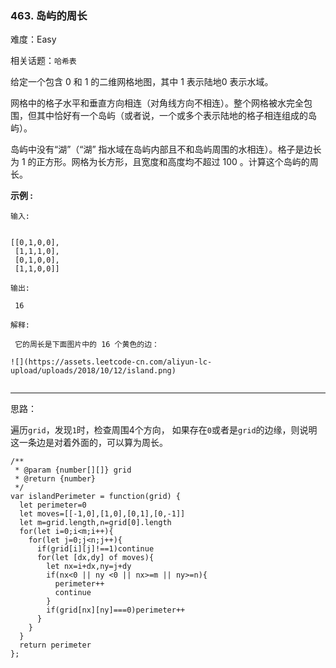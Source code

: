 ### 463. 岛屿的周长

难度：Easy

相关话题：`哈希表`

给定一个包含 0 和 1 的二维网格地图，其中 1 表示陆地0 表示水域。



网格中的格子水平和垂直方向相连（对角线方向不相连）。整个网格被水完全包围，但其中恰好有一个岛屿（或者说，一个或多个表示陆地的格子相连组成的岛屿）。



岛屿中没有&ldquo;湖&rdquo;（&ldquo;湖&rdquo; 指水域在岛屿内部且不和岛屿周围的水相连）。格子是边长为 1 的正方形。网格为长方形，且宽度和高度均不超过 100 。计算这个岛屿的周长。







**示例 :** 





```
输入:


[[0,1,0,0],
 [1,1,1,0],
 [0,1,0,0],
 [1,1,0,0]]

输出:

 16

解释:

 它的周长是下面图片中的 16 个黄色的边：

![](https://assets.leetcode-cn.com/aliyun-lc-upload/uploads/2018/10/12/island.png)


```



-----

思路：

遍历`grid`，发现`1`时，检查周围4个方向， 如果存在`0`或者是`grid`的边缘，则说明这一条边是对着外面的，可以算为周长。


```
/**
 * @param {number[][]} grid
 * @return {number}
 */
var islandPerimeter = function(grid) {
  let perimeter=0
  let moves=[[-1,0],[1,0],[0,1],[0,-1]]
  let m=grid.length,n=grid[0].length
  for(let i=0;i<m;i++){
    for(let j=0;j<n;j++){
      if(grid[i][j]!==1)continue
      for(let [dx,dy] of moves){
        let nx=i+dx,ny=j+dy
        if(nx<0 || ny <0 || nx>=m || ny>=n){
          perimeter++
          continue
        }
        if(grid[nx][ny]===0)perimeter++
      }
    }
  }
  return perimeter
};



```


